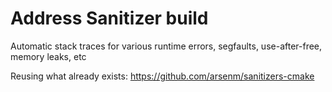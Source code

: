 

# Address Sanitizer build

Automatic stack traces for various runtime errors, segfaults, use-after-free, memory leaks, etc

Reusing what already exists:
https://github.com/arsenm/sanitizers-cmake

